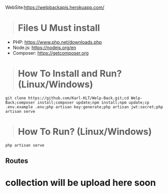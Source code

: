WebSite:https://welpbackapis.herokuapp.com/
># Files U Must install
- PHP: https://www.php.net/downloads.php
- Node.js: https://nodejs.org/en
- Composer: https://getcomposer.org

># How To Install and Run? (Linux/Windows)
```
git clone https://github.com/Karl-KLT/Welp-Back.git;cd Welp-Back;composer install;composer update;npm install;npm update;cp .env.example .env;php artisan key:generate;php artisan jwt:secret;php artisan serve
```
># How To Run? (Linux/Windows)
```
php artisan serve
```
## Routes
# collection will be upload here soon
<!-- - Auth
    - Login
        - [POST (body)] require: email, password
        - (success)> return: data, status, message
        - (failed)> return: status, message
    - verifyEmail
        - [POST (body)] require: user_id
        - (success)> return: status, message
        - (failed)> return: status, message
    - updateOrCreate
        - [POST (body)] require: name, email, password (for update (not required))> id (user_id)
        - (success)> return: status, message
        - (failed)> return: status, message
        

- Category:
    - [GET] /
        - (success)> return: data, status, message
   - [GET] /withPagination
        - (success)> return: data, status, message
    - [POST (body)] /updateOrCreate
        - [POST (body)] require: title, image (for update (not required))> id (categury_id)
        - (success)> return: status, message
        - (failed)> return: status, message
    - [GET] /{id}
        - (success)> return: data, status, message
        - (failed)> return: status, message
- Place:
    - [GET] /
        - (success)> return: data, status, message
    - [GET] /withPagination
        - (success)> return: data, status, message
    - [POST (ody)] /updateOrCreate
        - will be edit soon 
    - [GET] /{id}
        - (success)> return: data, status, message
        - (failed)> return: status, message

- Favorite
    - [GET] get/{user_id}
        - (success)> return: data, status, message

    - [POST (body)] create
        - [POST (body)] require: place_id
        - (success)> return: data, status, message
        - (failed)> return: status, message
    - delete
        - [POST (body)] require: favorite_id
        - (success)> return: status, message
        - (failed)> return: status, message
- Review (soon)
    - [GET] get/{user_id}
    - [GET] Review
    - [POST (body)] delete
    
- Search
    - [GET] SearchByGet/{Query?}
        - (success)> return: data, status, message
        - (failed)> return: status, message
    - [POST (body)] SearchByPost
        - (require): Query
        - (success)> return: data, status, message
        - (failed)> return: status, message -->
